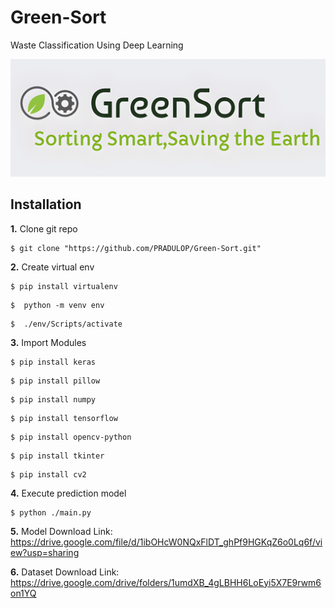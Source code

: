 # Green-Sort
Waste Classification Using Deep Learning

![Logo](./Resources/abc.png)


## Installation
**1.** Clone git repo

```shell
$ git clone "https://github.com/PRADULOP/Green-Sort.git"
```

**2.** Create virtual env

```shell
$ pip install virtualenv
```
```shell
$  python -m venv env
```
```shell
$  ./env/Scripts/activate
```
**3.** Import Modules

```shell
$ pip install keras
```
```shell
$ pip install pillow
```
```shell
$ pip install numpy
```
```shell
$ pip install tensorflow
```
```shell
$ pip install opencv-python     
```
```shell
$ pip install tkinter     
```
```shell
$ pip install cv2    
```
**4.** Execute prediction model
```shell
$ python ./main.py      
```
**5.** Model Download Link:
         https://drive.google.com/file/d/1ibOHcW0NQxFlDT_ghPf9HGKqZ6o0Lq6f/view?usp=sharing

**6.** Dataset Download Link:
https://drive.google.com/drive/folders/1umdXB_4gLBHH6LoEyi5X7E9rwm6on1YQ
